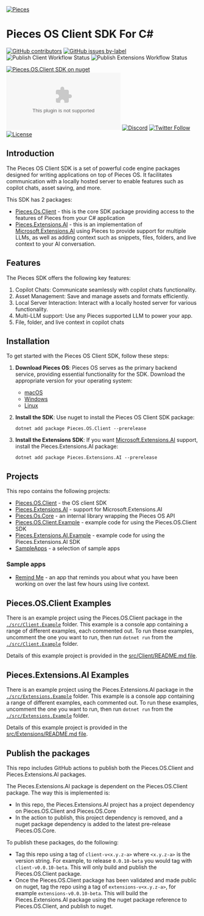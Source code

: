 [![Pieces](https://raw.githubusercontent.com/pieces-app/pieces-os-client-sdk-for-csharp/main/assets/pieces-logo.png?token=GHSAT0AAAAAACTAEQJM63MDD3OICVSXMCLCZW2LDQQ)](https://pieces.app)

# Pieces OS Client SDK For C#

[![GitHub contributors](https://img.shields.io/github/contributors/pieces-app/pieces-os-client-sdk-for-csharp.svg)](https://github.com/pieces-app/pieces-os-client-sdk-for-csharp/graphs/contributors)
[![GitHub issues by-label](https://img.shields.io/github/issues/pieces-app/pieces-os-client-sdk-for-csharp)](https://github.com/pieces-app/pieces-os-client-sdk-for-csharp/issues)
![Publish Client Workflow Status](https://img.shields.io/github/actions/workflow/status/pieces-app/pieces-os-client-sdk-for-csharp/publish-client-nuget.yaml)
![Publish Extensions Workflow Status](https://img.shields.io/github/actions/workflow/status/pieces-app/pieces-os-client-sdk-for-csharp/publish-extensions-nuget.yaml)

[![Pieces.OS.Client SDK on nuget](https://img.shields.io/nuget/vpre/Pieces.OS.Client)](https://www.nuget.org/packages/Pieces.OS.Client/)
[![Pieces.Extensions.AI SDK on nuget](https://img.shields.io/nuget/vpre/Pieces.Extensions.AI)](https://www.nuget.org/packages/Pieces.Extensions.AI/)
[![Discord](https://img.shields.io/badge/Discord-@layer5.svg?color=7389D8&label&logo=discord&logoColor=ffffff)](https://discord.gg/getpieces)
[![Twitter Follow](https://img.shields.io/twitter/follow/pieces.svg?label=Follow)](https://twitter.com/getpieces)
[![License](https://img.shields.io/github/license/pieces-app/pieces-os-client-sdk-for-csharp.svg)](https://github.com/pieces-app/pieces-os-client-sdk-for-csharp/blob/main/LICENSE)

## Introduction

The Pieces OS Client SDK is a set of powerful code engine packages designed for writing applications on top of Pieces OS. It facilitates communication with a locally hosted server to enable features such as copilot chats, asset saving, and more.

This SDK has 2 packages:

- [Pieces.Os.Client](https://www.nuget.org/packages/Pieces.OS.Client/) - this is the core SDK package providing access to the features of Pieces from your C# application
- [Pieces.Extensions.AI](https://www.nuget.org/packages/Pieces.Extensions.AI/) - this is an implementation of [Microsoft.Extensions.AI](https://www.nuget.org/packages/Microsoft.Extensions.AI/) using Pieces to provide support for multiple LLMs, as well as adding context such as snippets, files, folders, and live context to your AI conversation.

## Features

The Pieces SDK offers the following key features:

1. Copilot Chats: Communicate seamlessly with copilot chats functionality.
1. Asset Management: Save and manage assets and formats efficiently.
1. Local Server Interaction: Interact with a locally hosted server for various functionality.
1. Multi-LLM support: Use any Pieces supported LLM to power your app.
1. File, folder, and live context in copilot chats

## Installation

To get started with the Pieces OS Client SDK, follow these steps:

1. **Download Pieces OS**: Pieces OS serves as the primary backend service, providing essential functionality for the SDK. Download the appropriate version for your operating system:
   - [macOS](https://docs.pieces.app/installation-getting-started/macos)
   - [Windows](https://docs.pieces.app/installation-getting-started/windows)
   - [Linux](https://docs.pieces.app/installation-getting-started/linux)

1. **Install the SDK**: Use nuget to install the Pieces OS Client SDK package:

   ```shell
   dotnet add package Pieces.OS.Client --prerelease
   ```

1. **Install the Extensions SDK**: If you want [Microsoft.Extensions.AI](https://www.nuget.org/packages/Microsoft.Extensions.AI/) support, install the Pieces.Extensions.AI package:

    ```shell
    dotnet add package Pieces.Extensions.AI --prerelease
    ```

## Projects

This repo contains the following projects:

- [Pieces.OS.Client](./src/Client/) - the OS client SDK
- [Pieces.Extensions.AI](./src/Extensions/) - support for Microsoft.Extensions.AI
- [Pieces.Os.Core](./src/Core/) - an internal library wrapping the Pieces OS API
- [Pieces.OS.Client.Example](./src/Client.Example/) - example code for using the Pieces.OS.Client SDK
- [Pieces.Extensions.AI.Example](./src/Extensions.Example/) - example code for using the Pieces.Extensions.AI SDK
- [SampleApps](./src/SampleApps/) - a selection of sample apps

### Sample apps

- [Remind Me](./src/SampleApps/RemindMe/) - an app that reminds you about what you have been working on over the last few hours using live context.

## Pieces.OS.Client Examples

There is an example project using the Pieces.OS.Client package in the [`./src/Client.Example`](./src/Client.Example) folder. This example is a console app containing a range of different examples, each commented out. To run these examples, uncomment the one you want to run, then run `dotnet run` from the [`./src/Client.Example`](./src/Client.Example) folder.

Details of this example project is provided in the [src/Client/README.md file](./src/Client/README.md).

## Pieces.Extensions.AI Examples

There is an example project using the Pieces.Extensions.AI package in the [`./src/Extensions.Example`](./src/Extensions.Example) folder. This example is a console app containing a range of different examples, each commented out. To run these examples, uncomment the one you want to run, then run `dotnet run` from the [`./src/Extensions.Example`](./src/Extensions.Example) folder.

Details of this example project is provided in the [src/Extensions/README.md file](./src/Extensions/README.md).

## Publish the packages

This repo includes GitHub actions to publish both the Pieces.OS.Client and Pieces.Extensions.AI packages.

The Pieces.Extensions.AI package is dependent on the Pieces.OS.Client package. The way this is implemented is:

- In this repo, the Pieces.Extensions.AI project has a project dependency on Pieces.OS.Client and Pieces.OS.Core
- In the action to publish, this project dependency is removed, and a nuget package dependency is added to the latest pre-release Pieces.OS.Core.

To publish these packages, do the following:

- Tag this repo using a tag of `client-v<x.y.z-a>` where `<x.y.z-a>` is the version string. For example, to release `0.0.10-beta` you would tag with `client-v0.0.10-beta`. This will only build and publish the Pieces.OS.Client package.
- Once the Pieces.OS.Client package has been validated and made public on nuget, tag the repo using a tag of `extensions-v<x.y.z-a>`, for example `extensions-v0.0.10-beta`. This will build the Pieces.Extensions.AI package using the nuget package reference to Pieces.OS.Client, and publish to nuget.
